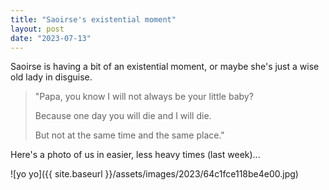 ```yaml
---
title: "Saoirse's existential moment"
layout: post
date: "2023-07-13"
---
```


Saoirse is having a bit of an existential moment, or maybe she's just a wise old lady in disguise.

> "Papa, you know I will not always be your little baby?
> 
> Because one day you will die and I will die.
> 
> But not at the same time and the same place."

Here's a photo of us in easier, less heavy times (last week)...

![yo yo]({{ site.baseurl }}/assets/images/2023/64c1fce118be4e00.jpg)
